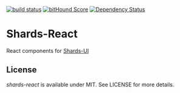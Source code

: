 [![build status](https://secure.travis-ci.org/klummy/shards-react.svg)](https://travis-ci.org/klummy/shards-react) [![bitHound Score](https://www.bithound.io/github/survivejs/react-component-boilerplate/badges/score.svg)](https://www.bithound.io/github/survivejs/react-component-boilerplate) [![Dependency Status](https://david-dm.org/survivejs/react-component-boilerplate.svg)](https://david-dm.org/survivejs/react-component-boilerplate)

# Shards-React
React components for [Shards-UI](https://github.com/DesignRevision/shards-ui)

## License

*shards-react* is available under MIT. See LICENSE for more details.

